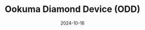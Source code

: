 ---  
layout: startup_page  
title: "Ookuma Diamond Device (ODD)"  
id: "ookumadd.com"  
permalink: "/ookumadiamonddeviceoddookumadd.com10162024/"  
website: "https://ookuma-dd.com/en/"  
funding_round: ""  
funding_amount: "$27M"  
investors: "Globis Capital Partners, Coral Capital, aSTART, Green Co-Invest Investment, Japan Post Bank Spiral Regional Innovation Fund, Mitsui Sumitomo Insurance Venture Capital, SMBC Venture Capital"  
about: "Ookuma Diamond Device (ODD) develops diamond semiconductor amplifiers for applications requiring extreme temperatures and radiation resistance, such as nuclear power plant decommissioning. Their unique technology utilizes diamond's superior material properties for enhanced power conversion efficiency and thermal management compared to silicon-based semiconductors. ODD aims to build the world's first diamond semiconductor manufacturing facility."  
markets: "Semiconductors, Nuclear Technology, Aerospace, Telecommunications"  
hq: "Sapporo, Hokkaido, Japan"  
founded_year: "2022"  
linkedin: "https://www.linkedin.com/company/ookuma-diamond-device-a"  
twitter: ""  
instagram: ""  
facebook: ""  
crunchbase: ""  
pitchbook: ""  

date_display: "16-Oct-2024"  
date: "2024-10-16"

# SEO Optimization  
meta_title: "Ookuma Diamond Device (ODD) -  Funding ($27M)"  
meta_description: "Ookuma Diamond Device (ODD), Ookuma Diamond Device (ODD) develops diamond semiconductor amplifiers for applications requiring extreme temperatures and radiation resistance, such a..."  
meta_keywords: "Ookuma Diamond Device (ODD), Semiconductors, Nuclear Technology, Aerospace, Telecommunications,  funding"  
canonical_url: "https://startup.projectstartups.com/ookumadiamonddeviceoddookumadd.com10162024/"  
---